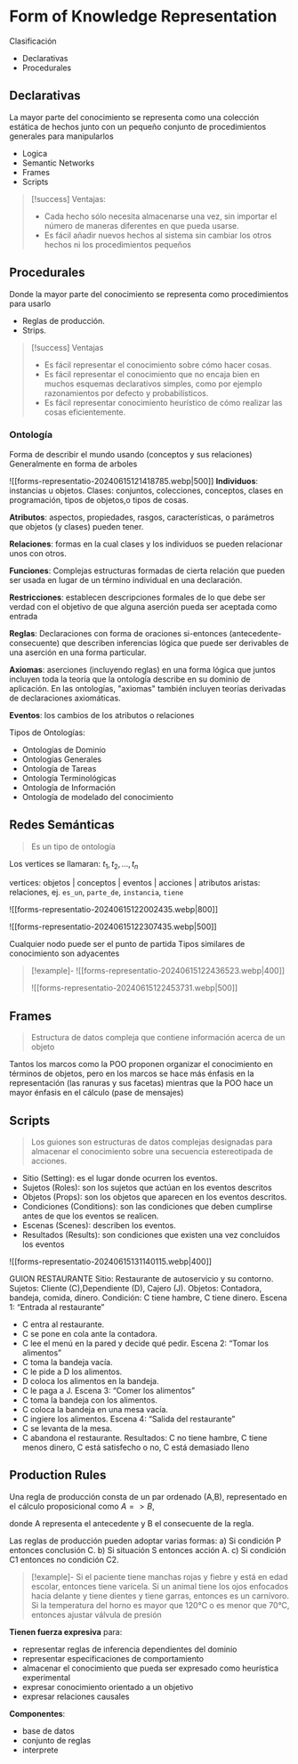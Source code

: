 # Form of Knowledge Representation


Clasificación 
- Declarativas
- Procedurales


## Declarativas
La mayor parte del conocimiento se representa como una colección estática de hechos junto con un pequeño conjunto de procedimientos generales para manipularlos

- Logica
- Semantic Networks
- Frames
- Scripts


> [!success] Ventajas:
> - Cada hecho sólo necesita almacenarse una vez, sin importar el número de maneras diferentes en que pueda usarse.
> - Es fácil añadir nuevos hechos al sistema sin cambiar los otros hechos ni los procedimientos pequeños


## Procedurales

Donde la mayor parte del conocimiento se representa como procedimientos para usarlo

- Reglas de producción. 
- Strips.

> [!success] Ventajas
> - Es fácil representar el conocimiento sobre cómo hacer cosas. 
> - Es fácil representar el conocimiento que no encaja bien en muchos esquemas declarativos simples, como por ejemplo razonamientos por defecto y probabilísticos. 
> - Es fácil representar conocimiento heurístico de cómo realizar las cosas eficientemente.


### Ontología

Forma de describir el mundo usando (conceptos y sus relaciones)
Generalmente en forma de arboles

![[forms-representatio-20240615121418785.webp|500]]
**Individuos**: instancias u objetos. 
Clases: conjuntos, colecciones, conceptos, clases en programación, tipos de objetos,o tipos de cosas. 

**Atributos**: aspectos, propiedades, rasgos, características, o parámetros que objetos (y clases) pueden tener. 

**Relaciones**: formas en la cual clases y los individuos se pueden relacionar unos con otros. 

**Funciones**: Complejas estructuras formadas de cierta relación que pueden ser usada en lugar de un término individual en una declaración. 

**Restricciones**: establecen descripciones formales de lo que debe ser verdad con el objetivo de que alguna aserción pueda ser aceptada como entrada

**Reglas**: Declaraciones con forma de oraciones si-entonces (antecedente-consecuente) que describen inferencias lógica que puede ser derivables de una aserción en una forma particular. 

**Axiomas**: aserciones (incluyendo reglas) en una forma lógica que juntos incluyen toda la teoría que la ontología describe en su dominio de aplicación. En las ontologías, "axiomas" también incluyen teorías derivadas de declaraciones axiomáticas. 

**Eventos**: los cambios de los atributos o relaciones


Tipos de Ontologías:
- Ontologías de Dominio 
- Ontologías Generales 
- Ontología de Tareas 
- Ontología Terminológicas 
- Ontología de Información 
- Ontología de modelado del conocimiento


## Redes Semánticas

> Es un tipo de ontología

Los vertices se llamaran: $t_1, t_2, ..., t_n$

vertices: objetos | conceptos | eventos | acciones | atributos
aristas: relaciones, ej. `es_un`, `parte_de`, `instancia`, `tiene`

![[forms-representatio-20240615122002435.webp|800]]


![[forms-representatio-20240615122307435.webp|500]]

Cualquier nodo puede ser el punto de partida
Tipos similares de conocimiento son adyacentes




> [!example]-
> ![[forms-representatio-20240615122436523.webp|400]]
> 
> ![[forms-representatio-20240615122453731.webp|500]]




## Frames

> Estructura de datos compleja que contiene información acerca de un objeto


Tantos los marcos como la POO proponen organizar el conocimiento en términos de objetos, pero en los marcos se hace más énfasis en la representación (las ranuras y sus facetas) mientras que la POO hace un mayor énfasis en el cálculo (pase de mensajes)


## Scripts

> Los guiones son estructuras de datos complejas designadas para almacenar el conocimiento sobre una secuencia estereotipada de acciones.


- Sitio (Setting): es el lugar donde ocurren los eventos.
- Sujetos (Roles): son los sujetos que actúan en los eventos descritos
- Objetos (Props): son los objetos que aparecen en los eventos descritos. 
- Condiciones (Conditions): son las condiciones que deben cumplirse antes de que los eventos se realicen. 
- Escenas (Scenes): describen los eventos. 
- Resultados (Results): son condiciones que existen una vez concluidos los eventos


![[forms-representatio-20240615131140115.webp|400]]


GUION RESTAURANTE
Sitio: Restaurante de autoservicio y su contorno. 
Sujetos: Cliente (C),Dependiente (D), Cajero (J). 
Objetos: Contadora, bandeja, comida, dinero. 
Condición: C tiene hambre, C tiene dinero. 
Escena 1: “Entrada al restaurante” 
- C entra al restaurante. 
- C se pone en cola ante la contadora. 
- C lee el menú en la pared y decide qué pedir.
Escena 2: “Tomar los alimentos” 
- C toma la bandeja vacía. 
- C le pide a D los alimentos. 
- D coloca los alimentos en la bandeja. 
- C le paga a J.
Escena 3: “Comer los alimentos” 
- C toma la bandeja con los alimentos. 
- C coloca la bandeja en una mesa vacía. 
- C ingiere los alimentos. 
Escena 4: “Salida del restaurante” 
- C se levanta de la mesa. 
- C abandona el restaurante. 
Resultados: C no tiene hambre, C tiene menos dinero, 
C está satisfecho o no, C está demasiado lleno


## Production Rules

Una regla de producción consta de un par ordenado (A,B), representado en el cálculo proposicional como $A => B,$

donde A representa el antecedente y B el consecuente de la regla.


Las reglas de producción pueden adoptar varias formas: 
a) Si condición P entonces conclusión C. 
b) Si situación S entonces acción A. 
c) Si condición C1 entonces no condición C2.

> [!example]-
> Si el paciente tiene manchas rojas y fiebre y está en edad escolar, entonces tiene varicela. 
> Si un animal tiene los ojos enfocados hacia delante y tiene dientes y tiene garras, entonces es un carnívoro. 
> Si la temperatura del horno es mayor que 120°C o es menor que 70°C, entonces ajustar válvula de presión


**Tienen fuerza expresiva** para: 
- representar reglas de inferencia dependientes del dominio 
- representar especificaciones de comportamiento 
- almacenar el conocimiento que pueda ser expresado como heurística experimental 
- expresar conocimiento orientado a un objetivo 
- expresar relaciones causales

**Componentes**:
- base de datos
- conjunto de reglas
- interprete


